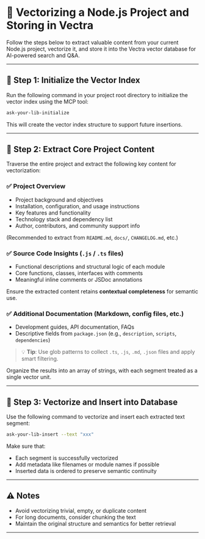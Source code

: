 # 🧠 Vectorizing a Node.js Project and Storing in Vectra

Follow the steps below to extract valuable content from your current Node.js project, vectorize it, and store it into the Vectra vector database for AI-powered search and Q&A.

---

## 🔧 Step 1: Initialize the Vector Index

Run the following command in your project root directory to initialize the vector index using the MCP tool:

```bash
ask-your-lib-initialize
```

This will create the vector index structure to support future insertions.

---

## 📄 Step 2: Extract Core Project Content

Traverse the entire project and extract the following key content for vectorization:

### ✅ Project Overview

- Project background and objectives  
- Installation, configuration, and usage instructions  
- Key features and functionality  
- Technology stack and dependency list  
- Author, contributors, and community support info

(Recommended to extract from `README.md`, `docs/`, `CHANGELOG.md`, etc.)

### ✅ Source Code Insights (`.js` / `.ts` files)

- Functional descriptions and structural logic of each module  
- Core functions, classes, interfaces with comments  
- Meaningful inline comments or JSDoc annotations  

Ensure the extracted content retains **contextual completeness** for semantic use.

### ✅ Additional Documentation (Markdown, config files, etc.)

- Development guides, API documentation, FAQs  
- Descriptive fields from `package.json` (e.g., `description`, `scripts`, `dependencies`)

> 💡 **Tip**: Use glob patterns to collect `.ts`, `.js`, `.md`, `.json` files and apply smart filtering.

Organize the results into an array of strings, with each segment treated as a single vector unit.

---

## 🧬 Step 3: Vectorize and Insert into Database

Use the following command to vectorize and insert each extracted text segment:

```bash
ask-your-lib-insert --text "xxx"
```

Make sure that:

- Each segment is successfully vectorized  
- Add metadata like filenames or module names if possible  
- Inserted data is ordered to preserve semantic continuity

---

## ⚠️ Notes

- Avoid vectorizing trivial, empty, or duplicate content  
- For long documents, consider chunking the text  
- Maintain the original structure and semantics for better retrieval

---
